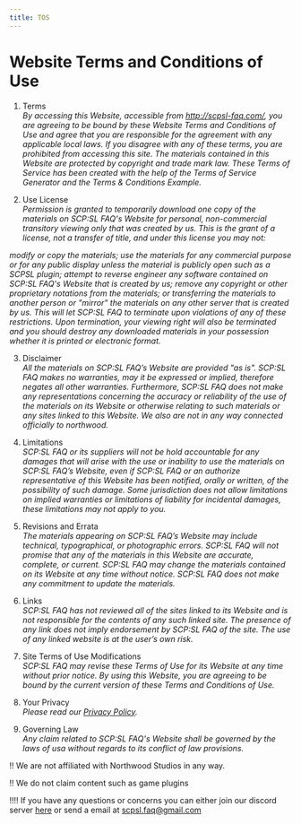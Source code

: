 ```yaml
---
title: TOS
---
```


# Website Terms and Conditions of Use
1. Terms
<br>_By accessing this Website, accessible from http://scpsl-faq.com/, you are agreeing to be bound by these Website Terms and Conditions of Use and agree that you are responsible for the agreement with any applicable local laws. If you disagree with any of these terms, you are prohibited from accessing this site. The materials contained in this Website are protected by copyright and trade mark law. These Terms of Service has been created with the help of the Terms of Service Generator and the Terms & Conditions Example._

2. Use License
<br>_Permission is granted to temporarily download one copy of the materials on SCP:SL FAQ's Website for personal, non-commercial transitory viewing only that was created by us. This is the grant of a license, not a transfer of title, and under this license you may not:_

_modify or copy the materials;
use the materials for any commercial purpose or for any public display unless the material is publicly open such as a SCPSL plugin;
attempt to reverse engineer any software contained on SCP:SL FAQ's Website that is created by us;
remove any copyright or other proprietary notations from the materials; or
transferring the materials to another person or "mirror" the materials on any other server that is created by us.
This will let SCP:SL FAQ to terminate upon violations of any of these restrictions. Upon termination, your viewing right will also be terminated and you should destroy any downloaded materials in your possession whether it is printed or electronic format._

3. Disclaimer
<br>_All the materials on SCP:SL FAQ’s Website are provided "as is". SCP:SL FAQ makes no warranties, may it be expressed or implied, therefore negates all other warranties. Furthermore, SCP:SL FAQ does not make any representations concerning the accuracy or reliability of the use of the materials on its Website or otherwise relating to such materials or any sites linked to this Website. We also are not in any way connected officially to northwood._

4. Limitations
<br>_SCP:SL FAQ or its suppliers will not be hold accountable for any damages that will arise with the use or inability to use the materials on SCP:SL FAQ’s Website, even if SCP:SL FAQ or an authorize representative of this Website has been notified, orally or written, of the possibility of such damage. Some jurisdiction does not allow limitations on implied warranties or limitations of liability for incidental damages, these limitations may not apply to you._

5. Revisions and Errata
<br>_The materials appearing on SCP:SL FAQ’s Website may include technical, typographical, or photographic errors. SCP:SL FAQ will not promise that any of the materials in this Website are accurate, complete, or current. SCP:SL FAQ may change the materials contained on its Website at any time without notice. SCP:SL FAQ does not make any commitment to update the materials._

6. Links
<br>_SCP:SL FAQ has not reviewed all of the sites linked to its Website and is not responsible for the contents of any such linked site. The presence of any link does not imply endorsement by SCP:SL FAQ of the site. The use of any linked website is at the user’s own risk._

7. Site Terms of Use Modifications
<br>_SCP:SL FAQ may revise these Terms of Use for its Website at any time without prior notice. By using this Website, you are agreeing to be bound by the current version of these Terms and Conditions of Use._

8. Your Privacy
<br>_Please read our [Privacy Policy](http://scpsl-faq.com/en/privacy-policy)._

9. Governing Law
<br>_Any claim related to SCP:SL FAQ's Website shall be governed by the laws of usa without regards to its conflict of law provisions._

!! We are not affiliated with Northwood Studios in any way.

!! We do not claim content such as game plugins

!!!! If you have any questions or concerns you can either join our discord server [here](https://discord.gg/qZ97fZjJeq) or send a email at scpsl.faq@gmail.com
